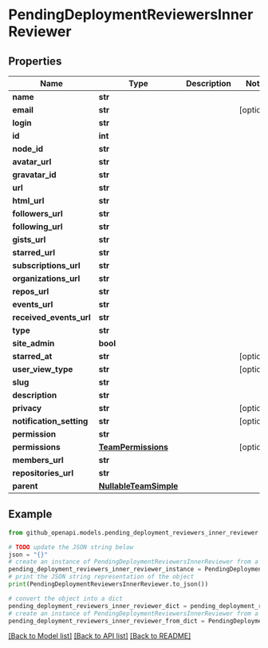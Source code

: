 # PendingDeploymentReviewersInnerReviewer


## Properties

Name | Type | Description | Notes
------------ | ------------- | ------------- | -------------
**name** | **str** |  | 
**email** | **str** |  | [optional] 
**login** | **str** |  | 
**id** | **int** |  | 
**node_id** | **str** |  | 
**avatar_url** | **str** |  | 
**gravatar_id** | **str** |  | 
**url** | **str** |  | 
**html_url** | **str** |  | 
**followers_url** | **str** |  | 
**following_url** | **str** |  | 
**gists_url** | **str** |  | 
**starred_url** | **str** |  | 
**subscriptions_url** | **str** |  | 
**organizations_url** | **str** |  | 
**repos_url** | **str** |  | 
**events_url** | **str** |  | 
**received_events_url** | **str** |  | 
**type** | **str** |  | 
**site_admin** | **bool** |  | 
**starred_at** | **str** |  | [optional] 
**user_view_type** | **str** |  | [optional] 
**slug** | **str** |  | 
**description** | **str** |  | 
**privacy** | **str** |  | [optional] 
**notification_setting** | **str** |  | [optional] 
**permission** | **str** |  | 
**permissions** | [**TeamPermissions**](TeamPermissions.md) |  | [optional] 
**members_url** | **str** |  | 
**repositories_url** | **str** |  | 
**parent** | [**NullableTeamSimple**](NullableTeamSimple.md) |  | 

## Example

```python
from github_openapi.models.pending_deployment_reviewers_inner_reviewer import PendingDeploymentReviewersInnerReviewer

# TODO update the JSON string below
json = "{}"
# create an instance of PendingDeploymentReviewersInnerReviewer from a JSON string
pending_deployment_reviewers_inner_reviewer_instance = PendingDeploymentReviewersInnerReviewer.from_json(json)
# print the JSON string representation of the object
print(PendingDeploymentReviewersInnerReviewer.to_json())

# convert the object into a dict
pending_deployment_reviewers_inner_reviewer_dict = pending_deployment_reviewers_inner_reviewer_instance.to_dict()
# create an instance of PendingDeploymentReviewersInnerReviewer from a dict
pending_deployment_reviewers_inner_reviewer_from_dict = PendingDeploymentReviewersInnerReviewer.from_dict(pending_deployment_reviewers_inner_reviewer_dict)
```
[[Back to Model list]](../README.md#documentation-for-models) [[Back to API list]](../README.md#documentation-for-api-endpoints) [[Back to README]](../README.md)


